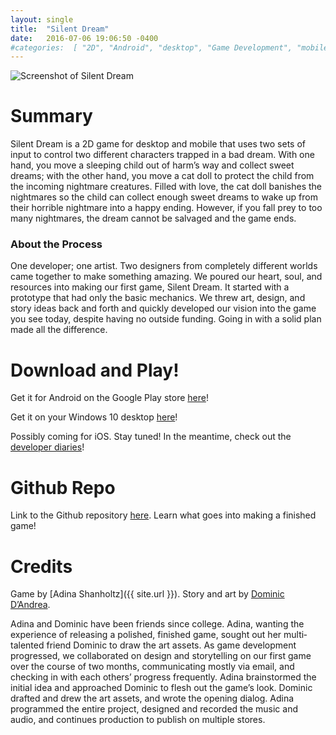 ```yaml
---
layout: single
title:  "Silent Dream"
date:   2016-07-06 19:06:50 -0400 
#categories:  [ "2D", "Android", "desktop", "Game Development", "mobile", "Unity", "Unity3D", "Video Games", "windows 10" ]
---
```


![Screenshot of Silent Dream](https://i2.wp.com/adinashanholtz.com/wp-content/uploads/2016/05/Screenshot-103.png)

# Summary
Silent Dream is a 2D game for desktop and mobile that uses two sets of input to control two different characters
trapped in a bad dream. With one hand, you move a sleeping child out of harm’s way and collect
sweet dreams; with the other hand, you move a cat doll to protect the child from the incoming
nightmare creatures. Filled with love, the cat doll banishes the nightmares so the child can collect
enough sweet dreams to wake up from their horrible nightmare into a happy ending. However, if you
fall prey to too many nightmares, the dream cannot be salvaged and the game ends.

### About the Process
One developer; one artist. Two designers from completely different worlds came together to make
something amazing. We poured our heart, soul, and resources into making our first game, Silent
Dream. It started with a prototype that had only the basic mechanics. We threw art, design, and story
ideas back and forth and quickly developed our vision into the game you see today, despite having no
outside funding. Going in with a solid plan made all the difference.

# Download and Play!
Get it for Android on the Google Play store [here](https://play.google.com/store/apps/details?id=com.FeyTechnologist.SilentDream)!

Get it on your Windows 10 desktop [here](https://www.microsoft.com/store/apps/9NBLGGH4RSRB)!

Possibly coming for iOS. Stay tuned! In the meantime, check out the [developer diaries](https://ashanhol.github.io/2015/11/24/devDiarySilentDreamPart1.html)!

# Github Repo
Link to the Github repository [here](https://github.com/ashanhol/Silent-Dream). Learn what goes into making a finished game!

# Credits
Game by [Adina Shanholtz]({{ site.url }}). Story and art by [Dominic D’Andrea](https://deadbirdart.weebly.com/).

Adina and Dominic have been friends since college. Adina, wanting the experience of releasing a
polished, finished game, sought out her multi­talented friend Dominic to draw the art assets. As game
development progressed, we collaborated on design and storytelling on our first game over the course
of two months, communicating mostly via email, and checking in with each others’ progress frequently.
Adina brainstormed the initial idea and approached Dominic to flesh out the game’s look. Dominic
drafted and drew the art assets, and wrote the opening dialog. Adina programmed the entire project,
designed and recorded the music and audio, and continues production to publish on multiple stores.